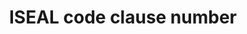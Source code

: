 ---
title: 'ISEAL code clause number'
field: 'is.identifier.clause'
slug: 'global-iseal-code-clause-number'
description: 'Associated specific clause(s) from an ISEAL code of practice'
comment: 'Select from control list'
required: False
vocabulary: 'vocabulary.txt'
module: 'Scope'
cluster: 'Global'
policy: 'Controlled value. Multi select from control list.'
layout: 'home'
---